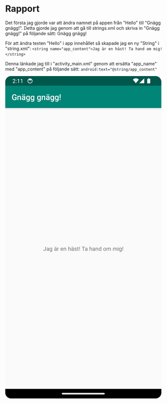
# Rapport

Det första jag gjorde var att ändra namnet på appen från "Hello" till "Gnägg gnägg!".
Detta gjorde jag genom att gå till strings.xml och skriva in "Gnägg gnägg!" på följande sätt:
<string name="app_name">Gnägg gnägg!</string>

För att ändra texten "Hello" i app innehållet så skapade jag en ny "String" i "string.xml":
`<string name="app_content">Jag är en häst! Ta hand om mig!</string>`

Denna länkade jag till i "activity_main.xml" genom att ersätta "app_name" med "app_content" på 
följande sätt:
`android:text="@string/app_content"`


![](android.png)
